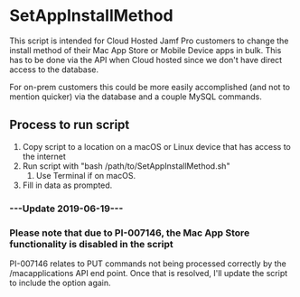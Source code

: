 # SetAppInstallMethod

This script is intended for Cloud Hosted Jamf Pro customers to change the install method of their Mac App Store or Mobile Device apps in bulk. This has to be done via the API when Cloud hosted since we don't have direct access to the database. 

For on-prem customers this could be more easily accomplished (and not to mention quicker) via the database and a couple MySQL commands. 

## Process to run script
1. Copy script to a location on a macOS or Linux device that has access to the internet
1. Run script with "bash /path/to/SetAppInstallMethod.sh"
    1. Use Terminal if on macOS.
1. Fill in data as prompted.



### ---Update 2019-06-19---
### Please note that due to PI-007146, the Mac App Store functionality is disabled in the script

PI-007146 relates to PUT commands not being processed correctly by the /macapplications API end point. Once that is resolved, I'll update the script to include the option again. 
